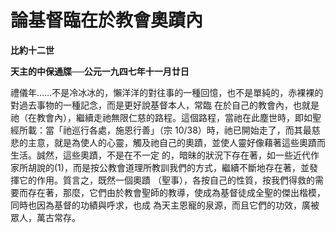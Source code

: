 # 論基督臨在於教會奧蹟內


**比約十二世**

**天主的中保通牒──公元一九四七年十一月廿日**





禮儀年……不是冷冰冰的，懶洋洋的對往事的一種回憶，也不是單純的，赤裸裸的對過去事物的一種記念，而是更好說基督本人，常臨
在於自己的教會內，也就是祂（在教會內），繼續走祂無限仁慈的路程。這個路程，當祂在此塵世時，即如聖經所載：當「祂巡行各處，施恩行善」（宗
10/38）時，祂已開始走了，而其最慈悲的主意，就是為使人的心靈，觸及祂自己的奧蹟，並使人靈好像藉著這些奧蹟而生活。誠然，這些奧蹟，不是在不一定
的，暗昧的狀況下存在著，如一些近代作家所胡說的(1)，而是按公教會道理所教訓我們的方式，繼續不斷地存在著，並發揮它的作用。質言之，既然一個奧蹟
（聖事），各按自己的性質，按我們得救的需要而存在著，那麼，它們由於教會聖師的教導，使成為基督徒成全聖的傑出楷模，同時也因為基督的功績與呼求，也成
為天主恩寵的泉源，而且它們的功效，廣被眾人，萬古常存。

